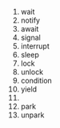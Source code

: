 1. wait
2. notify
3. await
4. signal
5. interrupt
6. sleep
7. lock
8. unlock
9. condition
10. yield
11. 
12. park
13. unpark